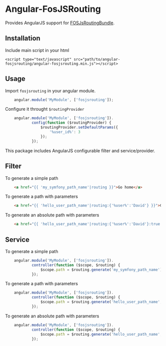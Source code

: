 Angular-FosJSRouting
=============

Provides AngularJS support for [FOSJsRoutingBundle](https://github.com/FriendsOfSymfony/FOSJsRoutingBundle).

Installation
-----------

Include main script in your html
    
    <script type="text/javascript" src="path/to/angular-fosjsrouting/angular-fosjsrouting.min.js"></script>
    

Usage
-----

Import `fosjsrouting` in your angular module.

```javascript
    angular.module('MyModule', ['fosjsrouting']);
```

Configure it throught `$routingProvider`

```javascript
    angular.module('MyModule', ['fosjsrouting']).
            config(function ($routingProvider) {
                $routingProvider.setDefaultParams({
                    '%user_id%': 3
                });
            });
```

This package includes AngularJS configurable filter and service/provider.

Filter
------

To generate a simple path

```html
    <a href="{{ 'my_symfony_path_name'|routing }}">Go home</a>
```

To generate a path with parameters

```html
    <a href="{{ 'hello_user_path_name'|routing:{'%user%':'David'} }}">Go home</a>
```

To generate an absolute path with parameters

```html
    <a href="{{ 'hello_user_path_name'|routing:{'%user%':'David'}:true }}">Go home</a>
```

Service
------

To generate a simple path

```javascript
    angular.module('MyModule', ['fosjsrouting']).
            controller(function ($scope, $routing) {
                $scope.path = $routing.generate('my_symfony_path_name');
            });
```

To generate a path with parameters

```javascript
    angular.module('MyModule', ['fosjsrouting']).
            controller(function ($scope, $routing) {
                $scope.path = $routing.generate('hello_user_path_name', {'%user%': 'David'});
            });
```

To generate an absolute path with parameters

```javascript
    angular.module('MyModule', ['fosjsrouting']).
            controller(function ($scope, $routing) {
                $scope.path = $routing.generate('hello_user_path_name', {'%user%': 'David'}, true);
            });
```
